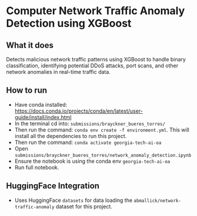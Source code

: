 # Computer Network Traffic Anomaly Detection using XGBoost

## What it does
Detects malicious network traffic patterns using XGBoost to handle binary classification, identifying potential DDoS attacks, port scans, and other network anomalies in real-time traffic data.

## How to run
- Have conda installed: https://docs.conda.io/projects/conda/en/latest/user-guide/install/index.html
- In the terminal cd into: `submissions/brayckner_bueres_torres/`
- Then run the command: `conda env create -f environment.yml`. This will install all the dependencies to run this project.
- Then run the command: `conda activate georgia-tech-ai-oa`
- Open `submissions/brayckner_bueres_torres/network_anomaly_detection.ipynb`
- Ensure the notebook is using the conda env `georgia-tech-ai-oa` 
- Run full notebook.

## HuggingFace Integration
- Uses HuggingFace `datasets` for data loading the `abmallick/network-traffic-anomaly` dataset for this project.
